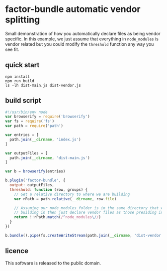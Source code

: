 factor-bundle automatic vendor splitting
========================================

Small demonstration of how you automatically declare files as being vendor
specific. In this example, we just assume that everything in `node_modules` is
vendor related but you could modify the `threshold` function any way you see
fit.


quick start
-----------

    npm install
    npm run build
    ls -lh dist-main.js dist-vendor.js


build script
------------

```js
#!/usr/bin/env node
var browserify = require('browserify')
var fs = require('fs')
var path = require('path')

var entries = [
  path.join(__dirname, 'index.js')
]

var outputFiles = [
  path.join(__dirname, 'dist-main.js')
]

var b = browserify(entries)

b.plugin('factor-bundle', {
  output: outputFiles,
  threshold: function (row, groups) {
    // Get a relative directory to where we are building
    var rPath = path.relative(__dirname, row.file)

    // Assuming our node_modules folder is in the same directory that we are
    // building in then just declare vendor files as those presiding in it
    return !!rPath.match(/^node_modules\//)
  }
})

b.bundle().pipe(fs.createWriteStream(path.join(__dirname, 'dist-vendor.js')))
```


licence
-------

This software is released to the public domain.
